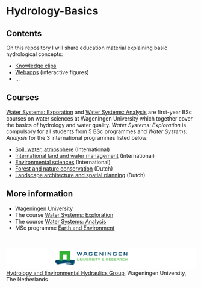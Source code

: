 # Hydrology-Basics


## Contents

On this repository I will share education material explaining basic hydrological concepts:
- [Knowledge clips](knowledge-clips)
- [Webapps](webapps) (interactive figures)
- ...


## Courses

[Water Systems: Exporation](https://studyhandbook.wur.nl/modules/HWM10303?type=Cursory) and [Water Systems: Analysis](https://studyhandbook.wur.nl/modules/AEW11303?type=Cursory) are first-year BSc courses on water sciences at Wageningen University which together cover the basics of hydrology and water quality. *Water Systems: Exploration* is compulsory for all students from 5 BSc programmes and *Water Systems: Analysis* for the 3 international programmes listed below: 
- [Soil, water, atmosphere](https://www.wur.nl/en/Education-Programmes/Bachelor/bsc-programmes/bsc-soil-water-and-atmosphere.htm) (International)
- [International land and water management](https://www.wur.nl/en/Education-Programmes/Bachelor/bsc-programmes/bsc-international-land-and-water-management.htm) (International)
- [Environmental sciences](https://www.wur.nl/en/Education-Programmes/Bachelor/bsc-programmes/bsc-environmental-sciences.htm) (International) 
- [Forest and nature conservation](http://www.wur.nl/nl/Onderwijs-Opleidingen/Bachelor/BSc-opleidingen/BSc-Bos-en-Natuurbeheer.htm) (Dutch)
- [Landscape architecture and spatial planning](http://www.wur.nl/nl/Onderwijs-Opleidingen/Bachelor/BSc-opleidingen/BSc-Landschapsarchitectuur-en-Ruimtelijke-Planning.htm) (Dutch)


## More information

- [Wageningen University](http://www.wageningenur.nl/en.htm)
- The course [Water Systems: Exploration](https://studyhandbook.wur.nl/modules/HWM10303?type=Cursory)
- The course [Water Systems: Analysis](https://studyhandbook.wur.nl/modules/AEW11303?type=Cursory)
- MSc programme [Earth and Environment](http://www.wageningenur.nl/en/Education-Programmes/prospective-master-students/MSc-programmes/MSc-Earth-and-Environment.htm)

<br>

![Wageningen University](figs/wu.png)
[Hydrology and Environmental Hydraulics Group](https://www.hwm.wur.nl), Wageningen University, The Netherlands

